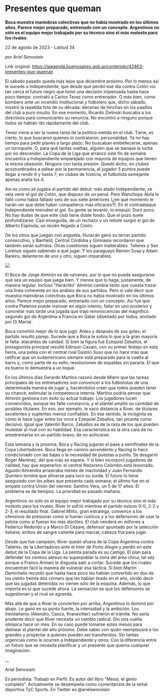 # Presentes que queman

**Boca muestra maniobras colectivas que no había mostrado en los últimos años. Parece mejor preparado, entrenado con un concepto. Argentinos no sólo es el equipo mejor trabajado por su técnico sino el más molesto para los rivales.**

22 de agosto de 2023 - Latitud 34

_por Ariel Senosiain_

Link original: https://laagenda.buenosaires.gob.ar/contenido/42463-presentes-que-queman



El sábado pasado queda más lejos que diciembre próximo. Por lo menos así le sucede a Independiente, que desde que perdió ese día contra Colón vio tan cerca el futuro negro que tomó una decisión impensada hasta hace poco tiempo: contrató a Carlos Tevez como entrenador. O más bien, como bombero ante un incendio institucional y futbolero que, dicho sábado, mostró la repetida foto de su década: decenas de hinchas en los pasillos del club a puro insulto. En ese momento, Ricardo Zielinski buscaba a los directivos para comunicarles su renuncia. No encontró a ninguno porque todos se habían ido rápidamente del club.




Tevez viene a ser la nueva rama de la política metida en el club. Tiene, es cierto, lo que buscaron quienes lo contrataron: personalidad. Ya no hay tiempo para pedir planes a largo plazo. No buscaban embellecerse, apenas un torniquete. O, para qué tantas vueltas, alguien que se banque la lucha por no descender. La Copa de la Liga que arrancó este fin de semana encuentra a Independiente emparejado con mayoría de equipos que tienen la misma obsesión. Ninguno con tanta presión. Quedó dicho, en clubes acostumbrados a pelear por la permanencia, el jugador 5 puntos puede llegar a rendir 6 y hasta 7; en clubes de historia, el futbolista semejante apenas araña los 4.




Así es como se jugaba el partido del debut: más atado Independiente, se veía venir el gol de Colón, que dispuso de un penal. Pero Wanchope Ábila lo falló como había fallado seis de sus siete anteriores (¿en qué momento le harán ver que debe haber compañeros más eficaces?). En el contraataque Independiente merodeó el gol. Su gente se levantó, lo empujó. Duró poco. No hay dudas de que este club tiene doble fondo. Que el pozo suele profundizarse. Casi enseguida, de un rechazo y un rebote surgió el gol de Alberto Espínola, un recién llegado a Colón.




De los otros que juegan con angustia, Huracán ganó su tercer partido consecutivo, y Banfield, Central Córdoba y Gimnasia recordaron que también serán sufridos. Otras cuestiones siguen inalterables. Talleres y San Lorenzo siguen sabiendo a qué jugar. Y los paraguayo Ramón Sosa y Adam Bareiro, delanteros de uno y otro, siguen imparables.




[![](https://img.youtube.com/vi/RyMY7M9TDk4/0.jpg)](https://www.youtube.com/watch?v=RyMY7M9TDk4)




El Boca de Jorge Almirón es de vaivenes, por lo que no puede asegurarse que sea un equipo que juega bien. Y menos que lo haga, justamente, de manera regular. Incluso "Heráclito" Almirón cambia tanto que cuesta trazar una línea coherente en los análisis de sus partidos. Pero sí vale decir que muestra maniobras colectivas que Boca no había mostrado en los últimos años. Parece mejor preparado, entrenado con un concepto. Así fue que contra Platense puede insinuar en algún intento, fallar en uno posterior y concretar más tarde una jugada que trajo reminiscencias del magnífico segundo gol de Argentina a Francia en Qatar (diseñado por todos, anotado por Di María).




Boca convirtió mejor de lo que jugó. Antes y después de sus goles, el partido resultó parejo. Sucede que a Boca le sobra lo que a la gran mayoría le falta: atacantes de calidad. Si bien la figura fue Ezequiel Zeballos, el protagonista principal resultó Edinson Cavani, con su primer festejo en esta tierra, una pelea con el central rival Gastón Suso que no hace más que ratificar que un sudamericano siempre está preparado para la vuelta al barro y, como parte de su sello, resoluciones de espaldas sin pararla. El que es bueno lo demuestra a un toque.




En los últimos días Gerardo Martino razonó desde Miami que las tareas principales de los entrenadores son convencer a los futbolistas de una determinada manera de jugar y, haciéndolos creer que todos pueden tener su chance, estimular la competencia interna. Martino podría pensar que Almirón gestiona con éxito su actual trabajo. Los jugadores lucen convencidos, aunque les falte constancia, y el plantel amplió su cantidad de posibles titulares. En eso, por ejemplo, le sacó distancia a River, de titulares excelentes y suplentes menos confiables. En ese sentido, la incógnita es cómo le hace lugar entre los once a Ezequiel Zeballos, tan picante como decisivo. Igual que Valentín Barco, Zeballos es de la raza de los que pueden molestar al rival con su habilidad. Esa característica es la otra cara de no amedrentarse en un partido bravo, de no achicarse.




Esta semana y la próxima, Boca y Racing jugarán el pase a semifinales de la Copa Libertadores. Boca llega en camino ascendente y Racing lo hace condicionado con las bajas o la necesidad de puestas a punto. Se desgarró Roger Martínez, del que más se espera. Y si bien incorporó jugadores de calidad, hay que esperarlos: el central Nazareno Colombo está lesionado, Agustín Almendra arrastraba meses de inactividad y Juan Fernando Quintero tendría que afinarse para lucir su zurda. El futuro lo tiene asegurado con los pibes que presenta cada semana; el último fue en el empate contra Unión del viernes: Santino Vera, un 5 de 17 años. El problema es de tiempos. La prioridad es pasado mañana.




Argentinos no sólo es el equipo mejor trabajado por su técnico sino el más molesto para los rivales. River lo sufrió mientras el partido estuvo 0-0, 2-2 y 2-3, el resultado final. Gabriel Milito, gran estratega, convence a los ofensivos de presionar como si fueran rústicos y a los defensores de usar la pelota como si fueran los más dúctiles. El club venderá en millones a Federico Redondo y a Marco Di Césare, defensor apuntado por la selección italiana; ambos de sangre caliente para marcar, cabeza fría para jugar.




Desde que fue campeón, River quedó afuera de la Copa Argentina contra Talleres, de la Libertadores ante el Inter de Porto Alegre y perdió en este debut de la Copa de la Liga. La pelota parada es su castigo. El plan para defender los centros aéreos es superpoblar la zona del área chica, tal vez porque a Franco Armani le disgusta salir a cortar. Sucede que los rivales encuentran fácil la manera de vulnerar esa táctica. Si bien Martín Demichelis recordó que hasta hace poco les habían convertido en dos de los ciento treinta dos córners que les habían tirado en el año, olvidó decir que las jugadas detenidas no vienen sólo de la esquina. Además, lo que importa es lo que sucede ahora. La sensación es que los defensores se sugestionan y el rival se agranda.




Más allá de que a River le convierten por arriba, Argentinos lo dominó por abajo. Le ganó en su punto fuerte, la intensidad y la ambición. Los treintañeros (Aliendro, Casco, Kranevitter) sufrieron el trámite. No sería prudente decir que River necesita un cambio radical. Dio una vuelta olímpica hace un mes. En su caso puede tomarse estos meses para delinear el plantel del año próximo. Debe saber con quién reemplazará a los grandes y proyectar a quienes pueden ser transferidos. Sin tantas urgencias como le ocurren a Independiente y otros. Con la diferencia entre un futuro que se necesita planificar y un presente que quema cualquier imaginación.




\_\_




Ariel Senosiain




Es periodista. Trabajó en Perfil. Es autor del libro "Messi, el genio completo". Actualmente se desempeña como comentarista de la señal deportiva TyC Sports. En Twitter es @arielsenosiain



